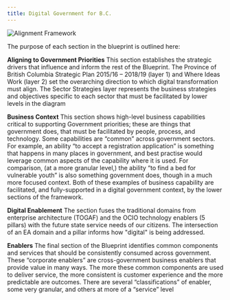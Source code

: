 ```yaml
---
title: Digital Government for B.C.
---  
```

<img src="{{site.baseurl}}/images/AlignmentFramework_Small.png" alt="Alignment Framework">
 
The purpose of each section in the blueprint is outlined here:

**Aligning to Government Priorities**
This section establishes the strategic drivers that influence and inform the rest of the Blueprint. The Province of British Columbia Strategic Plan 2015/16 – 2018/19 (layer 1) and Where Ideas Work (layer 2) set the overarching direction to which digital transformation must align. The Sector Strategies layer represents the business strategies and objectives specific to each sector that must be facilitated by lower levels in the diagram

**Business Context**
This section shows high-level business capabilities critical to supporting Government priorities; these are things that government does, that must be facilitated by people, process, and technology.  Some capabilities are “common” across government sectors. For example, an ability “to accept a registration application” is something that happens in many places in government, and best practise would leverage common aspects of the capability where it is used.  For comparison, (at a more granular level,) the ability “to find a bed for vulnerable youth” is also something government does, though in a much more focused context.  Both of these examples of business capability are facilitated, and fully-supported in a digital government context, by the lower sections of the framework.

**Digital Enablement**
The section fuses the traditional domains from enterprise architecture (TOGAF) and the OCIO technology enablers (5 pillars) with the future state service needs of our citizens. The intersection of an EA domain and a pillar informs how "digital" is being addressed. 

**Enablers**
The final section of the Blueprint identifies common components and services that should be consistently consumed across government. These “corporate enablers” are cross-government business enablers that provide value in many ways. The more these common components are used to deliver service, the more consistent is customer experience and the more predictable are outcomes. There are several “classifications” of enabler, some very granular, and others at more of a “service” level 

